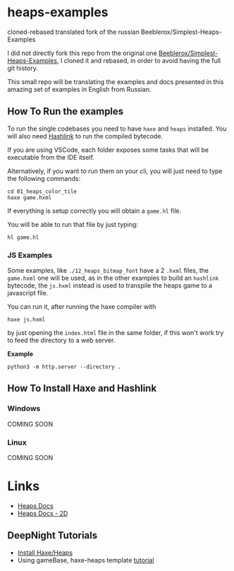 # heaps-examples
cloned-rebased translated fork of the russian Beeblerox/Simplest-Heaps-Examples

I did not directly fork this repo from the original one [Beeblerox/Simplest-Heaps-Examples](https://github.com/Beeblerox/Simplest-Heaps-Examples), I cloned it and rebased, in order to avoid having the full git history.


This small repo will be translating the examples and docs presented in this amazing set of examples in English from Russian.

## How To Run the examples

To run the single codebases you need to have `haxe` and `heaps` installed.
You will also need [Hashlink](https://hashlink.haxe.org/) to run the compiled bytecode.

If you are using VSCode, each folder exposes some tasks that will be executable from the IDE itself.

Alternatively, if you want to run them on your cli, you will just need to type the following commands:

```
cd 01_heaps_color_tile
haxe game.hxml
```
If everything is setup correctly you will obtain a `game.hl` file.

You will be able to run that file by just typing:

```
hl game.hl
```

### JS Examples
Some examples, like `./12_heaps_bitmap_font` have a 2 `.hxml` files, the `game.hxml` one will be used, as in the other examples to build an `hashlink` bytecode, the `js.hxml` instead is used to transpile the heaps game to a javascript file.

You can run it, after running the haxe compiler with
```
haxe js.hxml
```
by just opening the `index.html` file in the same folder, if this won't work try to feed the directory to a web server.

**Example**
```
python3 -m http.server --directory .
```

## How To Install Haxe and Hashlink

### Windows
COMING SOON

### Linux
COMING SOON

# Links
- [Heaps Docs](https://heaps.io/api/)
- [Heaps Docs - 2D](https://heaps.io/api/h2d/)
## DeepNight Tutorials
- [Install Haxe/Heaps](https://deepnight.net/tutorial/a-quick-guide-to-installing-haxe/)
- Using gameBase, haxe-heaps template [tutorial](https://deepnight.net/tutorial/using-my-gamebase-to-create-a-heaps-game/)
